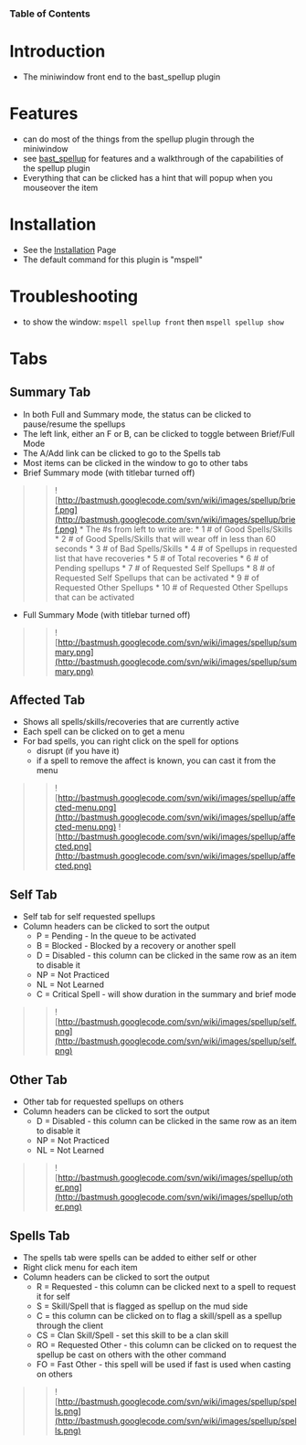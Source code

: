 ### Table of Contents ###


# Introduction #
  * The miniwindow front end to the bast\_spellup plugin

# Features #
  * can do most of the things from the spellup plugin through the miniwindow
  * see [bast\_spellup](bast_spellup.md) for features and a walkthrough of the capabilities of the spellup plugin
  * Everything that can be clicked has a hint that will popup when you mouseover the item

# Installation #
  * See the [Installation](Installation.md) Page
  * The default command for this plugin is "mspell"

# Troubleshooting #
  * to show the window: `mspell spellup front` then `mspell spellup show`

# Tabs #
## Summary Tab ##
  * In both Full and Summary mode, the status can be clicked to pause/resume the spellups
  * The left link, either an F or B, can be clicked to toggle between Brief/Full Mode
  * The A/Add link can be clicked to go to the Spells tab
  * Most items can be clicked in the window to go to other tabs
  * Brief Summary mode (with titlebar turned off)
> > ![http://bastmush.googlecode.com/svn/wiki/images/spellup/brief.png](http://bastmush.googlecode.com/svn/wiki/images/spellup/brief.png)
    * The #s from left to write are:
      * 1  # of Good Spells/Skills
      * 2  # of Good Spells/Skills that will wear off in less than 60 seconds
      * 3  # of Bad Spells/Skills
      * 4  # of Spellups in requested list that have recoveries
      * 5  # of Total recoveries
      * 6  # of Pending spellups
      * 7  # of Requested Self Spellups
      * 8  # of Requested Self Spellups that can be activated
      * 9  # of Requested Other Spellups
      * 10 # of Requested Other Spellups that can be activated

  * Full Summary Mode (with titlebar turned off)
> > ![http://bastmush.googlecode.com/svn/wiki/images/spellup/summary.png](http://bastmush.googlecode.com/svn/wiki/images/spellup/summary.png)

## Affected Tab ##
  * Shows all spells/skills/recoveries that are currently active
  * Each spell can be clicked on to get a menu
  * For bad spells, you can right click on the spell for options
    * disrupt (if you have it)
    * if a spell to remove the affect is known, you can cast it from the menu
> > ![http://bastmush.googlecode.com/svn/wiki/images/spellup/affected-menu.png](http://bastmush.googlecode.com/svn/wiki/images/spellup/affected-menu.png)
> > ![http://bastmush.googlecode.com/svn/wiki/images/spellup/affected.png](http://bastmush.googlecode.com/svn/wiki/images/spellup/affected.png)

## Self Tab ##
  * Self tab for self requested spellups
  * Column headers can be clicked to sort the output
    * P  = Pending - In the queue to be activated
    * B  = Blocked - Blocked by a recovery or another spell
    * D  = Disabled - this column can be clicked in the same row as an item to disable it
    * NP = Not Practiced
    * NL = Not Learned
    * C = Critical Spell - will show duration in the summary and brief mode
> > ![http://bastmush.googlecode.com/svn/wiki/images/spellup/self.png](http://bastmush.googlecode.com/svn/wiki/images/spellup/self.png)

## Other Tab ##
  * Other tab for requested spellups on others
  * Column headers can be clicked to sort the output
    * D  = Disabled - this column can be clicked in the same row as an item to disable it
    * NP = Not Practiced
    * NL = Not Learned
> > ![http://bastmush.googlecode.com/svn/wiki/images/spellup/other.png](http://bastmush.googlecode.com/svn/wiki/images/spellup/other.png)

## Spells Tab ##
  * The spells tab were spells can be added to either self or other
  * Right click menu for each item
  * Column headers can be clicked to sort the output
    * R = Requested - this column can be clicked next to a spell to request it for self
    * S = Skill/Spell that is flagged as spellup on the mud side
    * C = this column can be clicked on to flag a skill/spell as a spellup through the client
    * CS = Clan Skill/Spell - set this skill to be a clan skill
    * RO = Requested Other - this column can be clicked on to request the spellup be cast on others with the other command
    * FO = Fast Other - this spell will be used if fast is used when casting on others
> > ![http://bastmush.googlecode.com/svn/wiki/images/spellup/spells.png](http://bastmush.googlecode.com/svn/wiki/images/spellup/spells.png)